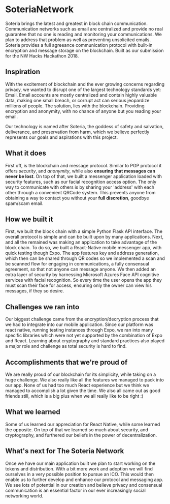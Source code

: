 # SoteriaNetwork
Soteria brings the latest and greatest in block chain communication. Communication networks such as email are centralized and provide no real guarantee that no one is reading and monitoring your communications. We plan to address that problem as well as preventing unsolicited emails. Soteria provides a full agreeance communication protocol with built-in encryption and message storage on the blockchain. Built as our submission for the NW Hacks Hackathon 2018.


## Inspiration
With the excitement of blockchain and the ever growing concerns regarding privacy, we wanted to disrupt one of the largest technology standards yet: Email. Email accounts are mostly centralized and contain highly valuable data, making one small breach, or corrupt act can serious jeopardize millions of people. The solution, lies with the blockchain. Providing encryption and anonymity, with no chance of anyone but you reading your email. 

Our technology is named after Soteria, the goddess of safety and salvation, deliverance, and preservation from harm, which we believe perfectly represents our goals and aspirations with this project.

## What it does
First off, is the blockchain and message protocol. Similar to PGP protocol it offers _security_, and _anonymity_, while also **ensuring that messages can never be lost**. On top of that, we built a messenger application loaded with security features, such as our facial recognition access option. The only way to communicate with others is by sharing your 'address' with each other through a convenient QRCode system. This prevents anyone from obtaining a way to contact you without your **full discretion**, goodbye spam/scam email.

## How we built it
First, we built the block chain with a simple Python Flask API interface. The overall protocol is simple and can be built upon by many applications. Next, and all the remained was making an application to take advantage of the block chain. To do so, we built a React-Native mobile messenger app, with quick testing though Expo. The app features key and address generation, which then can be shared through QR codes so we implemented a scan and be scanned flow for engaging in communications, a fully consensual agreement, so that not anyone can message anyone. We then added an extra layer of security by harnessing Microsoft Azures Face API cognitive services with facial recognition. So every time the user opens the app they must scan their face for access, ensuring only the owner can view his messages, if they so desire.

## Challenges we ran into
Our biggest challenge came from the encryption/decryption process that we had to integrate into our mobile application. Since our platform was react native, running testing instances through Expo, we ran into many specific libraries which were not yet supported by the combination of Expo and React. Learning about cryptography and standard practices also played a major role and challenge as total security is hard to find.

## Accomplishments that we're proud of
We are really proud of our blockchain for its simplicity, while taking on a huge challenge. We also really like all the features we managed to pack into our app. None of us had too much React experience but we think we managed to accomplish a lot given the time. We also all came out as good friends still, which is a big plus when we all really like to be right :)

## What we learned
Some of us learned our appreciation for React Native, while some learned the opposite. On top of that we learned so much about security, and cryptography, and furthered our beliefs in the power of decentralization.

## What's next for The Soteria Network
Once we have our main application built we plan to start working on the tokens and distribution. With a bit more work and adoption we will find ourselves in a very possible position to pursue an ICO. This would then enable us to further develop and enhance our protocol and messaging app. We see lots of potential in our creation and believe privacy and consensual communication is an essential factor in our ever increasingly social networking world.